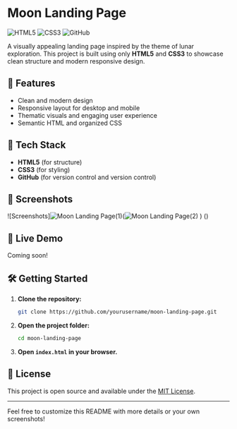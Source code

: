 # Moon Landing Page

![HTML5](https://img.shields.io/badge/HTML5-E34F26?logo=html5&logoColor=white)
![CSS3](https://img.shields.io/badge/CSS3-1572B6?logo=css3&logoColor=white)
![GitHub](https://img.shields.io/badge/GitHub-181717?logo=github&logoColor=white)

A visually appealing landing page inspired by the theme of lunar exploration. This project is built using only **HTML5** and **CSS3** to showcase clean structure and modern responsive design.

## 🚀 Features

- Clean and modern design
- Responsive layout for desktop and mobile
- Thematic visuals and engaging user experience
- Semantic HTML and organized CSS

## 🌙 Tech Stack

- **HTML5** (for structure)
- **CSS3** (for styling)
- **GitHub** (for version control and version control)

## 📸 Screenshots
![Screenshots]![Moon Landing Page(1)](https://github.com/user-attachments/assets/68588d73-3c46-4674-b8c5-22d71cb80f1d)(![Moon Landing Page(2)](https://github.com/user-attachments/assets/6dd44e0d-2155-448b-a5ec-dbf54d9adb54)
)
()
<!-- Add screenshots of your landing page here if available -->
<!-- Example: -->
<!-- ![Screenshot](images/screenshot.png) -->

## 📂 Live Demo

<!-- Replace with your live URL if you have one -->
Coming soon!

## 🛠️ Getting Started

1. **Clone the repository:**
   ```bash
   git clone https://github.com/yourusername/moon-landing-page.git
   ```
2. **Open the project folder:**
   ```bash
   cd moon-landing-page
   ```
3. **Open `index.html` in your browser.**

## 📄 License

This project is open source and available under the [MIT License](LICENSE).

---

Feel free to customize this README with more details or your own screenshots!
